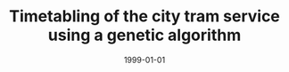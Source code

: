 ---
# Documentation: https://wowchemy.com/docs/managing-content/

title: Timetabling of the city tram service using a genetic algorithm
subtitle: ''
summary: ''
authors:
- kwasnicka
- Bogusław Molecki
tags: []
categories: []
date: '1999-01-01'
lastmod: 2022-10-07T04:59:40Z
featured: false
draft: false

# Featured image
# To use, add an image named `featured.jpg/png` to your page's folder.
# Focal points: Smart, Center, TopLeft, Top, TopRight, Left, Right, BottomLeft, Bottom, BottomRight.
image:
  caption: ''
  focal_point: ''
  preview_only: false

# Projects (optional).
#   Associate this post with one or more of your projects.
#   Simply enter your project's folder or file name without extension.
#   E.g. `projects = ["internal-project"]` references `content/project/deep-learning/index.md`.
#   Otherwise, set `projects = []`.
projects: []
publishDate: '2022-10-07T04:59:39.587819Z'
publication_types:
- '1'
abstract: ''
publication: '*Intelligent information systems. Proceedings of the workshop, Ustroń,
  Poland, 14-18 June 1999.*'
---